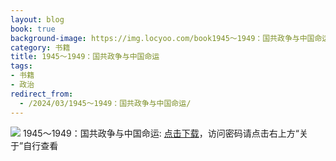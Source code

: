 ```yaml
---
layout: blog
book: true
background-image: https://img.locyoo.com/book1945～1949：国共政争与中国命运.jpg
category: 书籍
title: 1945～1949：国共政争与中国命运
tags:
- 书籍
- 政治
redirect_from:
  - /2024/03/1945～1949：国共政争与中国命运/
---
```

![](https://img.locyoo.com/book1945～1949：国共政争与中国命运.jpg)
1945～1949：国共政争与中国命运: <a name = "ref1" href="https://url18.ctfile.com/f/50983618-1314905807-e6d6c5?p=3619">点击下载</a>，访问密码请点击右上方“关于”自行查看